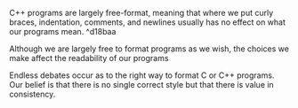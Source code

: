C++ programs are largely free-format, meaning that where we put curly braces, indentation, comments, and newlines usually has no effect on what our programs mean.  ^d18baa

Although we are largely free to format programs as we wish, the choices we make affect the readability of our programs

Endless debates occur as to the right way to format C or C++ programs. Our belief is that there is no single correct style but that there is value in consistency.

